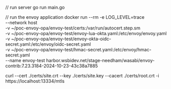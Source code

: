// run server
go run main.go

// run the envoy application
docker run --rm -e LOG_LEVEL=trace \
--network host \
-v ~/poc-envoy-opa/envoy-test/certs:/var/run/autocert.step.sm \
-v ~/poc-envoy-opa/envoy-test/envoy-lua-okta.yaml:/etc/envoy/envoy.yaml \
-v ~/poc-envoy-opa/envoy-test/envoy-okta-oidc-secret.yaml:/etc/envoy/oidc-secret.yaml \
-v ~/poc-envoy-opa/envoy-test/hmac-secret.yaml:/etc/envoy/hmac-secret.yaml \
--name envoy-test harbor.wsbidev.net/stage-needham/wasabi/envoy-contrib:7.23.3184-2024-10-23-43c38a7885


curl --cert ./certs/site.crt --key ./certs/site.key --cacert ./certs/root.crt -i https://localhost:13334/mtls